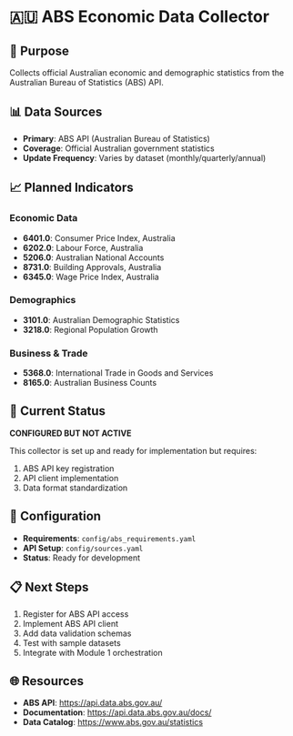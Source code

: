 # 🇦🇺 ABS Economic Data Collector

## 🎯 Purpose
Collects official Australian economic and demographic statistics from the Australian Bureau of Statistics (ABS) API.

## 📊 Data Sources
- **Primary**: ABS API (Australian Bureau of Statistics)
- **Coverage**: Official Australian government statistics
- **Update Frequency**: Varies by dataset (monthly/quarterly/annual)

## 📈 Planned Indicators

### Economic Data
- **6401.0**: Consumer Price Index, Australia
- **6202.0**: Labour Force, Australia  
- **5206.0**: Australian National Accounts
- **8731.0**: Building Approvals, Australia
- **6345.0**: Wage Price Index, Australia

### Demographics
- **3101.0**: Australian Demographic Statistics
- **3218.0**: Regional Population Growth

### Business & Trade
- **5368.0**: International Trade in Goods and Services
- **8165.0**: Australian Business Counts

## 🚧 Current Status
**CONFIGURED BUT NOT ACTIVE**

This collector is set up and ready for implementation but requires:
1. ABS API key registration
2. API client implementation
3. Data format standardization

## 🔧 Configuration
- **Requirements**: `config/abs_requirements.yaml`
- **API Setup**: `config/sources.yaml`
- **Status**: Ready for development

## 📋 Next Steps
1. Register for ABS API access
2. Implement ABS API client
3. Add data validation schemas
4. Test with sample datasets
5. Integrate with Module 1 orchestration

## 🌐 Resources
- **ABS API**: https://api.data.abs.gov.au/
- **Documentation**: https://api.data.abs.gov.au/docs/
- **Data Catalog**: https://www.abs.gov.au/statistics 